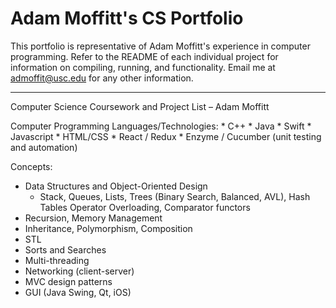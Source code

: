 # Adam Moffitt's CS Portfolio

This portfolio is representative of Adam Moffitt's experience in computer programming. Refer to the README of each individual project for information on compiling, running, and functionality. Email me at admoffit@usc.edu for any other information.

----

Computer Science Coursework and Project List – Adam Moffitt

Computer Programming Languages/Technologies: 
	* C++
	* Java
	* Swift
	* Javascript
	* HTML/CSS
	* React / Redux
	* Enzyme / Cucumber (unit testing and automation)

Concepts:
  * Data Structures and Object-Oriented Design
      * Stack, Queues, Lists, Trees (Binary Search, Balanced, AVL), Hash Tables
		Operator Overloading, Comparator functors  
  * Recursion, Memory Management  
  * Inheritance, Polymorphism, Composition  
  * STL  
  * Sorts and Searches  
  * Multi-threading
  * Networking (client-server)
  * MVC design patterns
  * GUI (Java Swing, Qt, iOS)
